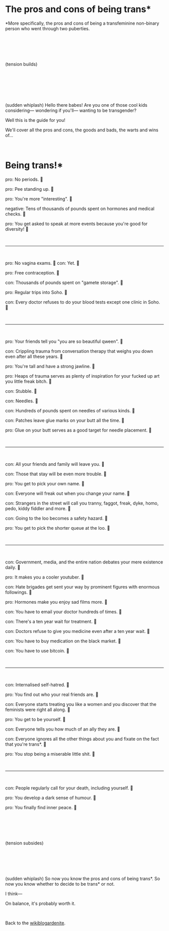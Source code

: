 # The pros and cons of being trans*

*More specifically, the pros and cons of being a transfeminine non-binary person who went through two puberties.

<br>

<br>

<br>

<br>

(tension builds) 

<br>

<br>

<br>

<br>

<br>

(sudden whiplash) Hello there babes! Are you one of those cool kids considering— wondering if you'll— wanting to be transgender? 

Well this is the guide for you!

We'll cover all the pros and cons, the goods and bads, the warts and wins of...

<br>

# Being trans!*

pro: No periods. 🤗

pro: Pee standing up. 🤗

pro: You're more "interesting". 🤗

negative: Tens of thousands of pounds spent on hormones and medical checks. 🫨

pro: You get asked to speak at more events because you're good for diversity! 🤗

<br>

<hr>

<br>

pro: No vagina exams. 🤗 con: Yet. 🫨

pro: Free contraception. 🤗

con: Thousands of pounds spent on "gamete storage". 🫨

pro: Regular trips into Soho. 🤗

con: Every doctor refuses to do your blood tests except one clinic in Soho. 🫨

<br>

<hr>

<br>

pro: Your friends tell you "you are so beautiful qween". 🤗

con: Crippling trauma from conversation therapy that weighs you down even after all these years. 🫨

pro: You're tall and have a strong jawline. 🤗

pro: Heaps of trauma serves as plenty of inspiration for your fucked up art you little freak bitch. 🤗

con: Stubble. 🫨

con: Needles. 🫨

con: Hundreds of pounds spent on needles of various kinds. 🫨

con: Patches leave glue marks on your butt all the time. 🫨

pro: Glue on your butt serves as a good target for needle placement. 🤗

<br>

<hr>

<br>

con: All your friends and family will leave you. 🫨

con: Those that stay will be even more trouble. 🫨

pro: You get to pick your own name. 🤗

con: Everyone will freak out when you change your name. 🫨

con: Strangers in the street will call you tranny, faggot, freak, dyke, homo, pedo, kiddy fiddler and more. 🫨

con: Going to the loo becomes a safety hazard. 🫨

pro: You get to pick the shorter queue at the loo. 🤗

<br>

<hr>

<br>

con: Government, media, and the entire nation debates your mere existence daily. 🫨

pro: It makes you a cooler youtuber. 🤗

con: Hate brigades get sent your way by prominent figures with enormous followings. 🫨

pro: Hormones make you enjoy sad films more. 🤗

con: You have to email your doctor hundreds of times. 🫨

con: There's a ten year wait for treatment. 🫨

con: Doctors refuse to give you medicine even after a ten year wait. 🫨

con: You have to buy medication on the black market. 🫨

con: You have to use bitcoin. 🫨

<br>

<hr>

<br>

con: Internalised self-hatred. 🫨

pro: You find out who your real friends are. 🤗

con: Everyone starts treating you like a women and you discover that the feminists were right all along. 🫨

pro: You get to be yourself. 🤗

con: Everyone tells you how much of an ally they are. 🫨

con: Everyone ignores all the other things about you and fixate on the fact that you're trans*. 🫨

pro: You stop being a miserable little shit. 🤗

<br>

<hr>

<br>

con: People regularly call for your death, including yourself. 🫨

pro: You develop a dark sense of humour. 🤗

pro: You finally find inner peace. 🤗

<br>

<br>

<br>

<br>

(tension subsides)

<br>

<br>

<br>

<br>

(sudden whiplash) So now you know the pros and cons of being trans*. So now you know whether to decide to be trans* or not. 

I think—

On balance, it's probably worth it. 

<br>

Back to the [wikiblogardenite](/wikiblogardenite).






